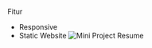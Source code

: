 Fitur
- Responsive
- Static Website
![Mini Project Resume](https://github.com/user-attachments/assets/45af667a-75e3-4447-a7e7-c45b3bce8a21)
